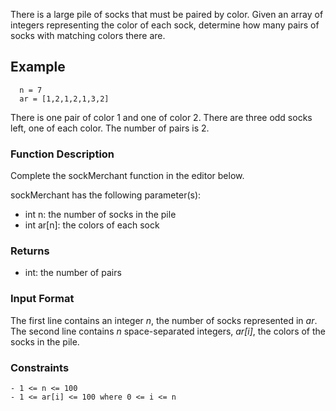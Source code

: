 There is a large pile of socks that must be paired by color. Given an array of integers representing the color of each
sock, determine how many pairs of socks with matching colors there are.

## Example

```
  n = 7
  ar = [1,2,1,2,1,3,2]
```

There is one pair of color 1 and one of color 2. There are three odd socks left, one of each color. The number of pairs
is 2.

### Function Description

Complete the sockMerchant function in the editor below.

sockMerchant has the following parameter(s):

- int n: the number of socks in the pile
- int ar[n]: the colors of each sock

### Returns

- int: the number of pairs

### Input Format

The first line contains an integer _n_, the number of socks represented in _ar_.
The second line contains _n_ space-separated integers, _ar[i]_, the colors of the socks in the pile.

### Constraints

```
- 1 <= n <= 100
- 1 <= ar[i] <= 100 where 0 <= i <= n
```